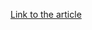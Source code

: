 [Link to the article](https://www.mcafee.com/blogs/other-blogs/mcafee-labs/beyond-clubhouse-vulnerable-agora-sdks-still-in-widespread-use/)
